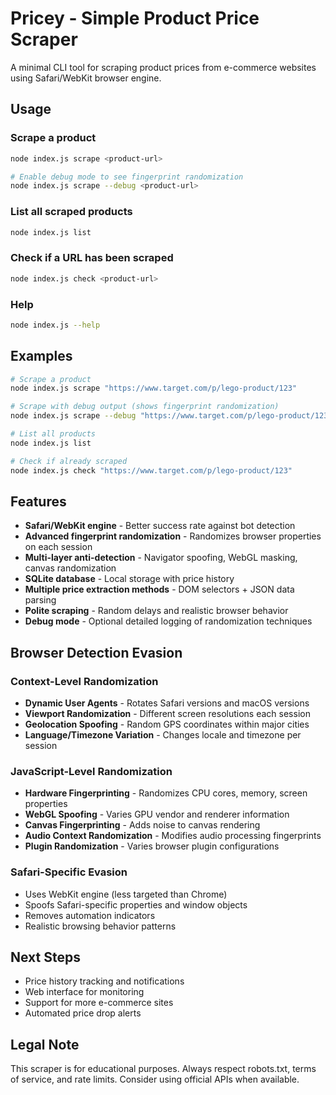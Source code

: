 # Pricey - Simple Product Price Scraper

A minimal CLI tool for scraping product prices from e-commerce websites using Safari/WebKit browser engine.

## Usage

### Scrape a product
```bash
node index.js scrape <product-url>

# Enable debug mode to see fingerprint randomization
node index.js scrape --debug <product-url>
```


### List all scraped products
```bash
node index.js list
```

### Check if a URL has been scraped
```bash
node index.js check <product-url>
```

### Help
```bash
node index.js --help
```

## Examples

```bash
# Scrape a product
node index.js scrape "https://www.target.com/p/lego-product/123"

# Scrape with debug output (shows fingerprint randomization)
node index.js scrape --debug "https://www.target.com/p/lego-product/123"

# List all products
node index.js list

# Check if already scraped
node index.js check "https://www.target.com/p/lego-product/123"
```

## Features

- **Safari/WebKit engine** - Better success rate against bot detection
- **Advanced fingerprint randomization** - Randomizes browser properties on each session
- **Multi-layer anti-detection** - Navigator spoofing, WebGL masking, canvas randomization
- **SQLite database** - Local storage with price history
- **Multiple price extraction methods** - DOM selectors + JSON data parsing
- **Polite scraping** - Random delays and realistic browser behavior
- **Debug mode** - Optional detailed logging of randomization techniques

## Browser Detection Evasion

### Context-Level Randomization
- **Dynamic User Agents** - Rotates Safari versions and macOS versions
- **Viewport Randomization** - Different screen resolutions each session
- **Geolocation Spoofing** - Random GPS coordinates within major cities
- **Language/Timezone Variation** - Changes locale and timezone per session

### JavaScript-Level Randomization  
- **Hardware Fingerprinting** - Randomizes CPU cores, memory, screen properties
- **WebGL Spoofing** - Varies GPU vendor and renderer information
- **Canvas Fingerprinting** - Adds noise to canvas rendering
- **Audio Context Randomization** - Modifies audio processing fingerprints
- **Plugin Randomization** - Varies browser plugin configurations

### Safari-Specific Evasion
- Uses WebKit engine (less targeted than Chrome)
- Spoofs Safari-specific properties and window objects
- Removes automation indicators
- Realistic browsing behavior patterns


## Next Steps

- Price history tracking and notifications
- Web interface for monitoring
- Support for more e-commerce sites
- Automated price drop alerts

## Legal Note

This scraper is for educational purposes. Always respect robots.txt, terms of service, and rate limits. Consider using official APIs when available.